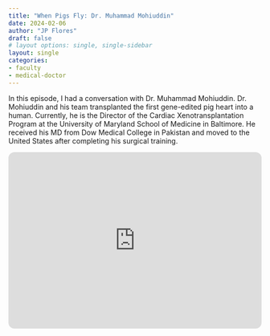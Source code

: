 ```yaml
---
title: "When Pigs Fly: Dr. Muhammad Mohiuddin"
date: 2024-02-06
author: "JP Flores"
draft: false
# layout options: single, single-sidebar
layout: single
categories:
- faculty
- medical-doctor
---
```


In this episode, I had a conversation with Dr. Muhammad Mohiuddin. Dr. Mohiuddin and his team transplanted the first gene-edited pig heart into a human. Currently, he is the Director of the Cardiac Xenotransplantation Program at the University of Maryland School of Medicine in Baltimore. He received his MD from Dow Medical College in Pakistan and moved to the United States after completing his surgical training.

<iframe style="border-radius:12px" src="https://open.spotify.com/embed/episode/2SIm3YW6KrmLsjpLIS30rz?utm_source=generator&theme=0" width="100%" height="352" frameBorder="0" allowfullscreen="" allow="autoplay; clipboard-write; encrypted-media; fullscreen; picture-in-picture" loading="lazy"></iframe>
